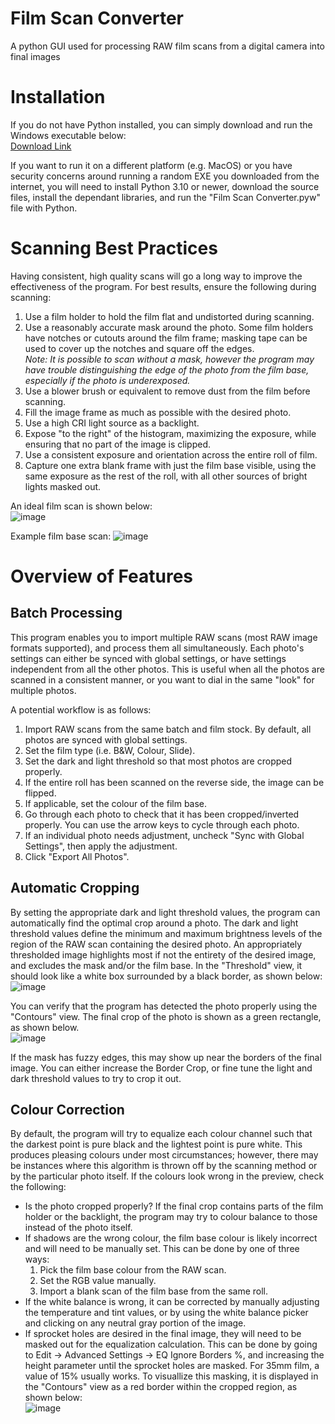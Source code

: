 # Film Scan Converter
A python GUI used for processing RAW film scans from a digital camera into final images

# Installation
If you do not have Python installed, you can simply download and run the Windows executable below:  
[Download Link](https://www.dropbox.com/scl/fi/zq8qo2jtjipaxj235cg45/Film-Scan-Converter.exe?rlkey=qa9fkiy7h1svsi9ixnrz83pg5&e=2&st=43ddm53m&dl=0)

If you want to run it on a different platform (e.g. MacOS) or you have security concerns around running a random EXE you downloaded from the internet, you will need to install Python 3.10 or newer, download the source files, install the dependant libraries, and run the "Film Scan Converter.pyw" file with Python.

# Scanning Best Practices
Having consistent, high quality scans will go a long way to improve the effectiveness of the program. For best results, ensure the following during scanning:
1. Use a film holder to hold the film flat and undistorted during scanning.
2. Use a reasonably accurate mask around the photo. Some film holders have notches or cutouts around the film frame; masking tape can be used to cover up the notches and square off the edges.  
_Note: It is possible to scan without a mask, however the program may have trouble distinguishing the edge of the photo from the film base, especially if the photo is underexposed._
3. Use a blower brush or equivalent to remove dust from the film before scanning.
4. Fill the image frame as much as possible with the desired photo.
5. Use a high CRI light source as a backlight.
6. Expose "to the right" of the histogram, maximizing the exposure, while ensuring that no part of the image is clipped.
7. Use a consistent exposure and orientation across the entire roll of film.
8. Capture one extra blank frame with just the film base visible, using the same exposure as the rest of the roll, with all other sources of bright lights masked out.

An ideal film scan is shown below:  
![image](https://github.com/user-attachments/assets/7aa530f8-f0b6-4345-bfed-0cb2fa739b9c)

Example film base scan:
![image](https://github.com/user-attachments/assets/667d2393-8ebf-469e-9b2d-888913c7b043)

# Overview of Features
## Batch Processing
This program enables you to import multiple RAW scans (most RAW image formats supported), and process them all simultaneously. Each photo's settings can either be synced with global settings, or have settings independent from all the other photos. This is useful when all the photos are scanned in a consistent manner, or you want to dial in the same "look" for multiple photos.

A potential workflow is as follows:
1. Import RAW scans from the same batch and film stock. By default, all photos are synced with global settings.
2. Set the film type (i.e. B&W, Colour, Slide).
3. Set the dark and light threshold so that most photos are cropped properly.
4. If the entire roll has been scanned on the reverse side, the image can be flipped.
5. If applicable, set the colour of the film base.
6. Go through each photo to check that it has been cropped/inverted properly. You can use the arrow keys to cycle through each photo.
7. If an individual photo needs adjustment, uncheck "Sync with Global Settings", then apply the adjustment.
8. Click "Export All Photos".

## Automatic Cropping
By setting the appropriate dark and light threshold values, the program can automatically find the optimal crop around a photo. The dark and light threshold values define the minimum and maximum brightness levels of the region of the RAW scan containing the desired photo. An appropriately thresholded image highlights most if not the entirety of the desired image, and excludes the mask and/or the film base. In the "Threshold" view, it should look like a white box surrounded by a black border, as shown below:  
![image](https://github.com/user-attachments/assets/4a768370-e47c-48a8-b76f-8cd934c5d924)

You can verify that the program has detected the photo properly using the "Contours" view. The final crop of the photo is shown as a green rectangle, as shown below.  
![image](https://github.com/user-attachments/assets/fd3e44ec-31f6-4054-8ad6-28ee4ad2ae37)

If the mask has fuzzy edges, this may show up near the borders of the final image. You can either increase the Border Crop, or fine tune the light and dark threshold values to try to crop it out.

## Colour Correction
By default, the program will try to equalize each colour channel such that the darkest point is pure black and the lightest point is pure white. This produces pleasing colours under most circumstances; however, there may be instances where this algorithm is thrown off by the scanning method or by the particular photo itself. If the colours look wrong in the preview, check the following:
- Is the photo cropped properly? If the final crop contains parts of the film holder or the backlight, the program may try to colour balance to those instead of the photo itself.
- If shadows are the wrong colour, the film base colour is likely incorrect and will need to be manually set. This can be done by one of three ways:
  1. Pick the film base colour from the RAW scan.
  2. Set the RGB value manually.
  3. Import a blank scan of the film base from the same roll.
- If the white balance is wrong, it can be corrected by manually adjusting the temperature and tint values, or by using the white balance picker and clicking on any neutral gray portion of the image.
- If sprocket holes are desired in the final image, they will need to be masked out for the equalization calculation. This can be done by going to Edit -> Advanced Settings -> EQ Ignore Borders %, and increasing the height parameter until the sprocket holes are masked. For 35mm film, a value of 15% usually works. To visuallize this masking, it is displayed in the "Contours" view as a red border within the cropped region, as shown below:  
![image](https://github.com/user-attachments/assets/41ef16e7-def5-4a36-9d6d-d7c685c5b1ab)
